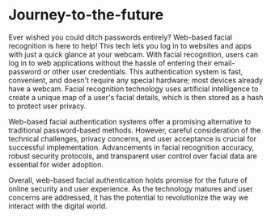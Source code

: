 # Journey-to-the-future
Ever wished you could ditch passwords entirely? Web-based facial recognition is here to help! This tech lets you log in to websites and apps with just a quick glance at your webcam. With facial recognition, users can log in to web applications without the hassle of entering their email-password or other user credentials. This authentication system is fast, convenient, and doesn't require any special hardware; most devices already have a webcam. Facial recognition technology uses artificial intelligence to create a unique map of a user's facial details, which is then stored as a hash to protect user privacy.

Web-based facial authentication systems offer a promising alternative to traditional password-based methods. However, careful consideration of the technical challenges, privacy concerns, and user acceptance is crucial for successful implementation. Advancements in facial recognition accuracy, robust security protocols, and transparent user control over facial data are essential for wider adoption.

Overall, web-based facial authentication holds promise for the future of online security and user experience. As the technology matures and user concerns are addressed, it has the potential to revolutionize the way we interact with the digital world.

